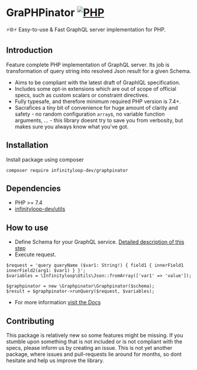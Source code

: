 # GraPHPinator [![PHP](https://github.com/infinityloop-dev/graphpinator/workflows/PHP/badge.svg?branch=master)](https://github.com/infinityloop-dev/graphpinator/actions?query=workflow%3APHP)

:zap::globe_with_meridians::zap: Easy-to-use & Fast GraphQL server implementation for PHP.

## Introduction

Feature complete PHP implementation of GraphQL server. Its job is transformation of query string into resolved Json result for a given Schema. 

- Aims to be compliant with the latest draft of GraphlQL specification.
- Includes some opt-in extensions which are out of scope of official specs, such as custom scalars or constraint directives.
- Fully typesafe, and therefore minimum required PHP version is 7.4+.
- Sacrafices a tiny bit of convenience for huge amount of clarity and safety - no random configuration `array`s, no variable function arguments, ... - this library doesnt try to save you from verbosity, but makes sure you always know what you've got.

## Installation

Install package using composer

```composer require infinityloop-dev/graphpinator```

## Dependencies

- PHP >= 7.4
- [infinityloop-dev/utils](https://github.com/infinityloop-dev/utils)

## How to use

- Define Schema for your GraphQL service. [Detailed description of this step](https://github.com/infinityloop-dev/graphpinator/blob/master/docs/DefiningSchema.md)
- Execute request.
```
$request = 'query queryName ($var1: String!) { field1 { innerField1 innerField2(arg1: $var1) } }';
$variables = \Infinityloop\Utils\Json::fromArray(['var1' => 'value']);

$graphpinator = new \Graphpinator\Graphpinator($schema);
$result = $graphpinator->runQuery($request, $variables);
```
- For more information [visit the Docs](https://github.com/infinityloop-dev/graphpinator/blob/master/docs/README.md)

## Contributing

This package is relatively new so some features might be missing. If you stumble upon something that is not included or is not compliant with the specs, please inform us by creating an issue. This is not yet another package, where issues and pull-requests lie around for months, so dont hesitate and help us improve the library.
